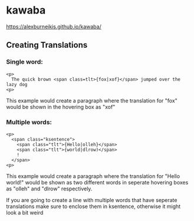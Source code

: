 # kawaba
https://alexburneikis.github.io/kawaba/

## Creating Translations
### Single word:
```
<p>
  The quick brown <span class=tlt>{fox|xof}</span> jumped over the lazy dog
<p>
```
This example would create a paragraph where the translation for "fox" would be shown in the hovering box as "xof"

### Multiple words:
```
<p>
  <span class="ksentence">
    <span class="tlt">{Hello|olleh}</span>
    <span class="tlt">{world|dlrow)</span>
    !
  </span>
<p>
```
This example would create a paragraph where the translation for "Hello world!" would be shown as two different words in seperate hovering boxes as "olleh" and "dlrow" respectively.

If you are going to create a line with multiple words that have seperate translations make sure to enclose them in ksentence, otherwise it might look a bit weird
